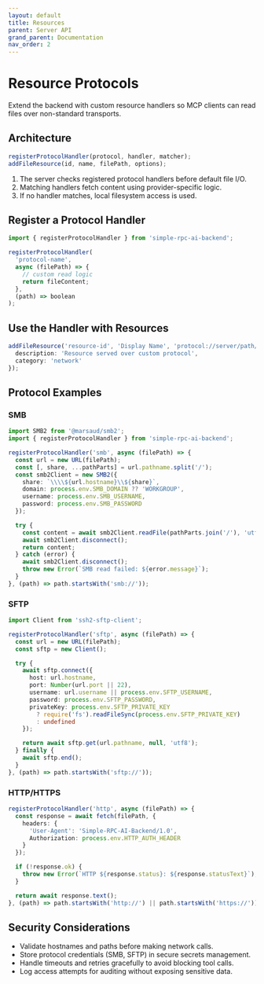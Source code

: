 ```yaml
---
layout: default
title: Resources
parent: Server API
grand_parent: Documentation
nav_order: 2
---
```


# Resource Protocols

Extend the backend with custom resource handlers so MCP clients can read files over non-standard transports.

## Architecture

```typescript
registerProtocolHandler(protocol, handler, matcher);
addFileResource(id, name, filePath, options);
```

1. The server checks registered protocol handlers before default file I/O.
2. Matching handlers fetch content using provider-specific logic.
3. If no handler matches, local filesystem access is used.

## Register a Protocol Handler

```typescript
import { registerProtocolHandler } from 'simple-rpc-ai-backend';

registerProtocolHandler(
  'protocol-name',
  async (filePath) => {
    // custom read logic
    return fileContent;
  },
  (path) => boolean
);
```

## Use the Handler with Resources

```typescript
addFileResource('resource-id', 'Display Name', 'protocol://server/path/file.txt', {
  description: 'Resource served over custom protocol',
  category: 'network'
});
```

## Protocol Examples

### SMB

```typescript
import SMB2 from '@marsaud/smb2';
import { registerProtocolHandler } from 'simple-rpc-ai-backend';

registerProtocolHandler('smb', async (filePath) => {
  const url = new URL(filePath);
  const [, share, ...pathParts] = url.pathname.split('/');
  const smb2Client = new SMB2({
    share: `\\\\${url.hostname}\\${share}`,
    domain: process.env.SMB_DOMAIN ?? 'WORKGROUP',
    username: process.env.SMB_USERNAME,
    password: process.env.SMB_PASSWORD
  });

  try {
    const content = await smb2Client.readFile(pathParts.join('/'), 'utf8');
    await smb2Client.disconnect();
    return content;
  } catch (error) {
    await smb2Client.disconnect();
    throw new Error(`SMB read failed: ${error.message}`);
  }
}, (path) => path.startsWith('smb://'));
```

### SFTP

```typescript
import Client from 'ssh2-sftp-client';

registerProtocolHandler('sftp', async (filePath) => {
  const url = new URL(filePath);
  const sftp = new Client();

  try {
    await sftp.connect({
      host: url.hostname,
      port: Number(url.port || 22),
      username: url.username || process.env.SFTP_USERNAME,
      password: process.env.SFTP_PASSWORD,
      privateKey: process.env.SFTP_PRIVATE_KEY
        ? require('fs').readFileSync(process.env.SFTP_PRIVATE_KEY)
        : undefined
    });

    return await sftp.get(url.pathname, null, 'utf8');
  } finally {
    await sftp.end();
  }
}, (path) => path.startsWith('sftp://'));
```

### HTTP/HTTPS

```typescript
registerProtocolHandler('http', async (filePath) => {
  const response = await fetch(filePath, {
    headers: {
      'User-Agent': 'Simple-RPC-AI-Backend/1.0',
      Authorization: process.env.HTTP_AUTH_HEADER
    }
  });

  if (!response.ok) {
    throw new Error(`HTTP ${response.status}: ${response.statusText}`);
  }

  return await response.text();
}, (path) => path.startsWith('http://') || path.startsWith('https://'));
```

## Security Considerations

- Validate hostnames and paths before making network calls.
- Store protocol credentials (SMB, SFTP) in secure secrets management.
- Handle timeouts and retries gracefully to avoid blocking tool calls.
- Log access attempts for auditing without exposing sensitive data.

